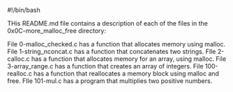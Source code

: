 #!/bin/bash

THis README.md file contains a description of each of the files in the 0x0C-more_malloc_free directory:

File 0-malloc_checked.c has a function that allocates memory using malloc.
File 1-string_nconcat.c has a function that concatenates two strings.
FIle 2-calloc.c has a function that allocates memory for an array, using malloc.
File 3-array_range.c has a function that creates an array of integers.
File 100-realloc.c has a function that reallocates a memory block using malloc and free.
FIle 101-mul.c has a program that multiplies two positive numbers.
